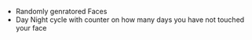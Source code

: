 * Randomly genratored Faces
* Day Night cycle with counter on how many days you have not touched your face
